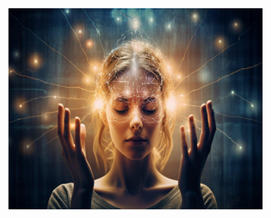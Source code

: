 <div id="header" align="center">

  <img src="./rtms-telepathy-neurosicnce.jpg" width="800" height="400">

</div>